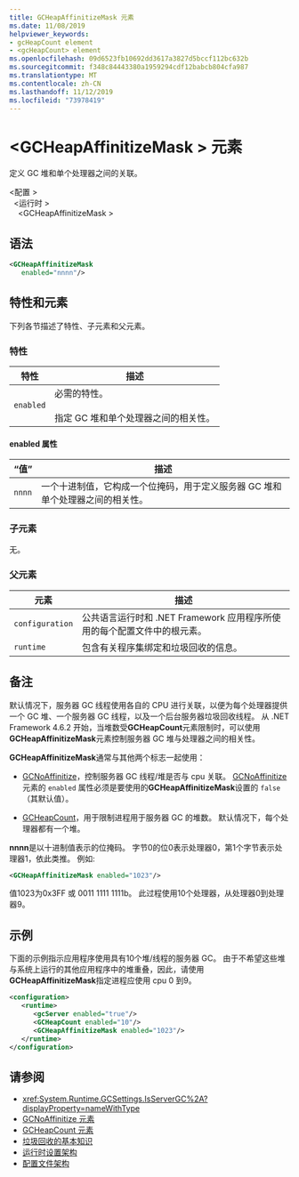 ```yaml
---
title: GCHeapAffinitizeMask 元素
ms.date: 11/08/2019
helpviewer_keywords:
- gcHeapCount element
- <gcHeapCount> element
ms.openlocfilehash: 09d6523fb10692dd3617a3827d5bccf112bc632b
ms.sourcegitcommit: f348c84443380a1959294cdf12babcb804cfa987
ms.translationtype: MT
ms.contentlocale: zh-CN
ms.lasthandoff: 11/12/2019
ms.locfileid: "73978419"
---
```

# <a name="gcheapaffinitizemask-element"></a>\<GCHeapAffinitizeMask > 元素

定义 GC 堆和单个处理器之间的关联。

\<配置 > \
&nbsp;&nbsp;\<运行时 > \
&nbsp;&nbsp;&nbsp;&nbsp;\<GCHeapAffinitizeMask >

## <a name="syntax"></a>语法

```xml
<GCHeapAffinitizeMask
   enabled="nnnn"/>
```

## <a name="attributes-and-elements"></a>特性和元素

下列各节描述了特性、子元素和父元素。

### <a name="attributes"></a>特性

|特性|描述|
|---------------|-----------------|
|`enabled`|必需的特性。<br /><br />指定 GC 堆和单个处理器之间的相关性。 |

#### <a name="enabled-attribute"></a>enabled 属性

|“值”|描述|
|-----------|-----------------|
|`nnnn`|一个十进制值，它构成一个位掩码，用于定义服务器 GC 堆和单个处理器之间的相关性。 |

### <a name="child-elements"></a>子元素

无。

### <a name="parent-elements"></a>父元素

|元素|描述|
|-------------|-----------------|
|`configuration`|公共语言运行时和 .NET Framework 应用程序所使用的每个配置文件中的根元素。|
|`runtime`|包含有关程序集绑定和垃圾回收的信息。|

## <a name="remarks"></a>备注

默认情况下，服务器 GC 线程使用各自的 CPU 进行关联，以便为每个处理器提供一个 GC 堆、一个服务器 GC 线程，以及一个后台服务器垃圾回收线程。 从 .NET Framework 4.6.2 开始，当堆数受**GCHeapCount**元素限制时，可以使用**GCHeapAffinitizeMask**元素控制服务器 GC 堆与处理器之间的相关性。

**GCHeapAffinitizeMask**通常与其他两个标志一起使用：

- [GCNoAffinitize](gcnoaffinitize-element.md)，控制服务器 GC 线程/堆是否与 cpu 关联。 [GCNoAffinitize](gcnoaffinitize-element.md)元素的 `enabled` 属性必须是要使用的**GCHeapAffinitizeMask**设置的 `false` （其默认值）。

- [GCHeapCount](gcheapcount-element.md)，用于限制进程用于服务器 GC 的堆数。 默认情况下，每个处理器都有一个堆。

**nnnn**是以十进制值表示的位掩码。 字节0的位0表示处理器0，第1个字节表示处理器1，依此类推。 例如:

```xml
<GCHeapAffinitizeMask enabled="1023"/>
```

值1023为0x3FF 或 0011 1111 1111b。 此过程使用10个处理器，从处理器0到处理器9。

## <a name="example"></a>示例

下面的示例指示应用程序使用具有10个堆/线程的服务器 GC。 由于不希望这些堆与系统上运行的其他应用程序中的堆重叠，因此，请使用**GCHeapAffinitizeMask**指定进程应使用 cpu 0 到9。

```xml
<configuration>
   <runtime>
      <gcServer enabled="true"/>
      <GCHeapCount enabled="10"/>
      <GCHeapAffinitizeMask enabled="1023"/>
   </runtime>
</configuration>
```

## <a name="see-also"></a>请参阅

- <xref:System.Runtime.GCSettings.IsServerGC%2A?displayProperty=nameWithType>
- [GCNoAffinitize 元素](gcnoaffinitize-element.md)
- [GCHeapCount 元素](gcheapcount-element.md)
- [垃圾回收的基本知识](../../../../standard/garbage-collection/fundamentals.md)
- [运行时设置架构](index.md)
- [配置文件架构](../index.md)
